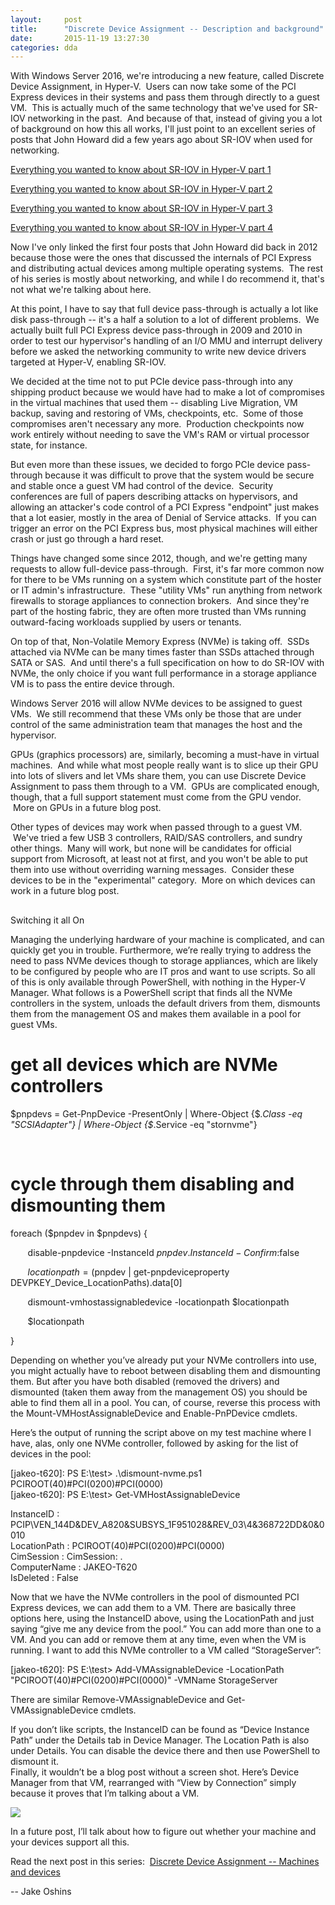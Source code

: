 ```yaml
---
layout:     post
title:      "Discrete Device Assignment -- Description and background"
date:       2015-11-19 13:27:30
categories: dda
---
```

With Windows Server 2016, we're introducing a new feature, called Discrete Device Assignment, in Hyper-V.  Users can now take some of the PCI Express devices in their systems and pass them through directly to a guest VM.  This is actually much of the same technology that we've used for SR-IOV networking in the past.  And because of that, instead of giving you a lot of background on how this all works, I'll just point to an excellent series of posts that John Howard did a few years ago about SR-IOV when used for networking.

[Everything you wanted to know about SR-IOV in Hyper-V part 1](/b/jhoward/archive/2012/03/12/everything-you-wanted-to-know-about-sr-iov-in-hyper-v-part-1.aspx "Everything you wanted to know about SR-IOV in Hyper-V part 1")

[Everything you wanted to know about SR-IOV in Hyper-V part 2](/b/jhoward/archive/2012/03/13/everything-you-wanted-to-know-about-sr-iov-in-hyper-v-part-2.aspx "Everything you wanted to know about SR-IOV in Hyper-V part 2")

[Everything you wanted to know about SR-IOV in Hyper-V part 3](/b/jhoward/archive/2012/03/14/everything-you-wanted-to-know-about-sr-iov-in-hyper-v-part-3.aspx "Everything you wanted to know about SR-IOV in Hyper-V part 3")

[Everything you wanted to know about SR-IOV in Hyper-V part 4](/b/jhoward/archive/2012/03/15/everything-you-wanted-to-know-about-sr-iov-in-hyper-v-part-4.aspx "Everything you wanted to know about SR-IOV in Hyper-V part 4")

Now I've only linked the first four posts that John Howard did back in 2012 because those were the ones that discussed the internals of PCI Express and distributing actual devices among multiple operating systems.  The rest of his series is mostly about networking, and while I do recommend it, that's not what we're talking about here.

At this point, I have to say that full device pass-through is actually a lot like disk pass-through -- it's a half a solution to a lot of different problems.  We actually built full PCI Express device pass-through in 2009 and 2010 in order to test our hypervisor's handling of an I/O MMU and interrupt delivery before we asked the networking community to write new device drivers targeted at Hyper-V, enabling SR-IOV.

We decided at the time not to put PCIe device pass-through into any shipping product because we would have had to make a lot of compromises in the virtual machines that used them -- disabling Live Migration, VM backup, saving and restoring of VMs, checkpoints, etc.  Some of those compromises aren't necessary any more.  Production checkpoints now work entirely without needing to save the VM's RAM or virtual processor state, for instance. 

But even more than these issues, we decided to forgo PCIe device pass-through because it was difficult to prove that the system would be secure and stable once a guest VM had control of the device.  Security conferences are full of papers describing attacks on hypervisors, and allowing an attacker's code control of a PCI Express "endpoint" just makes that a lot easier, mostly in the area of Denial of Service attacks.  If you can trigger an error on the PCI Express bus, most physical machines will either crash or just go through a hard reset.

Things have changed some since 2012, though, and we're getting many requests to allow full-device pass-through.  First, it's far more common now for there to be VMs running on a system which constitute part of the hoster or IT admin's infrastructure.  These "utility VMs" run anything from network firewalls to storage appliances to connection brokers.  And since they're part of the hosting fabric, they are often more trusted than VMs running outward-facing workloads supplied by users or tenants.

On top of that, Non-Volatile Memory Express (NVMe) is taking off.  SSDs attached via NVMe can be many times faster than SSDs attached through SATA or SAS.  And until there's a full specification on how to do SR-IOV with NVMe, the only choice if you want full performance in a storage appliance VM is to pass the entire device through.

Windows Server 2016 will allow NVMe devices to be assigned to guest VMs.  We still recommend that these VMs only be those that are under control of the same administration team that manages the host and the hypervisor.

GPUs (graphics processors) are, similarly, becoming a must-have in virtual machines.  And while what most people really want is to slice up their GPU into lots of slivers and let VMs share them, you can use Discrete Device Assignment to pass them through to a VM.  GPUs are complicated enough, though, that a full support statement must come from the GPU vendor.  More on GPUs in a future blog post.

Other types of devices may work when passed through to a guest VM.  We've tried a few USB 3 controllers, RAID/SAS controllers, and sundry other things.  Many will work, but none will be candidates for official support from Microsoft, at least not at first, and you won't be able to put them into use without overriding warning messages.  Consider these devices to be in the "experimental" category.  More on which devices can work in a future blog post.

##   
Switching it all On

Managing the underlying hardware of your machine is complicated, and can quickly get you in trouble. Furthermore, we’re really trying to address the need to pass NVMe devices though to storage appliances, which are likely to be configured by people who are IT pros and want to use scripts. So all of this is only available through PowerShell, with nothing in the Hyper-V Manager. What follows is a PowerShell script that finds all the NVMe controllers in the system, unloads the default drivers from them, dismounts them from the management OS and makes them available in a pool for guest VMs.

# get all devices which are NVMe controllers

$pnpdevs = Get-PnpDevice -PresentOnly | Where-Object {$_.Class -eq "SCSIAdapter"} | Where-Object {$_.Service -eq "stornvme"}

 

# cycle through them disabling and dismounting them

foreach ($pnpdev in $pnpdevs) {

       disable-pnpdevice -InstanceId $pnpdev.InstanceId -Confirm:$false

       $locationpath = ($pnpdev | get-pnpdeviceproperty DEVPKEY_Device_LocationPaths).data[0]

       dismount-vmhostassignabledevice -locationpath $locationpath

       $locationpath

}

Depending on whether you’ve already put your NVMe controllers into use, you might actually have to reboot between disabling them and dismounting them. But after you have both disabled (removed the drivers) and dismounted (taken them away from the management OS) you should be able to find them all in a pool. You can, of course, reverse this process with the Mount-VMHostAssignableDevice and Enable-PnPDevice cmdlets.

Here’s the output of running the script above on my test machine where I have, alas, only one NVMe controller, followed by asking for the list of devices in the pool:

[jakeo-t620]: PS E:\test> .\dismount-nvme.ps1  
PCIROOT(40)#PCI(0200)#PCI(0000)  
[jakeo-t620]: PS E:\test> Get-VMHostAssignableDevice

  
InstanceID : PCIP\VEN_144D&DEV_A820&SUBSYS_1F951028&REV_03\4&368722DD&0&0010  
LocationPath : PCIROOT(40)#PCI(0200)#PCI(0000)  
CimSession : CimSession: .  
ComputerName : JAKEO-T620  
IsDeleted : False

Now that we have the NVMe controllers in the pool of dismounted PCI Express devices, we can add them to a VM. There are basically three options here, using the InstanceID above, using the LocationPath and just saying “give me any device from the pool.” You can add more than one to a VM. And you can add or remove them at any time, even when the VM is running. I want to add this NVMe controller to a VM called “StorageServer”:

[jakeo-t620]: PS E:\test> Add-VMAssignableDevice -LocationPath "PCIROOT(40)#PCI(0200)#PCI(0000)" -VMName StorageServer

There are similar Remove-VMAssignableDevice and Get-VMAssignableDevice cmdlets.

If you don’t like scripts, the InstanceID can be found as “Device Instance Path” under the Details tab in Device Manager. The Location Path is also under Details. You can disable the device there and then use PowerShell to dismount it.  
Finally, it wouldn’t be a blog post without a screen shot. Here’s Device Manager from that VM, rearranged with “View by Connection” simply because it proves that I’m talking about a VM.

[![ ](https://msdnshared.blob.core.windows.net/media/TNBlogsFS/prod.evol.blogs.technet.com/CommunityServer.Blogs.Components.WeblogFiles/00/00/00/50/45/StorageServer.png)](https://msdnshared.blob.core.windows.net/media/TNBlogsFS/prod.evol.blogs.technet.com/CommunityServer.Blogs.Components.WeblogFiles/00/00/00/50/45/StorageServer.png)

In a future post, I’ll talk about how to figure out whether your machine and your devices support all this.

Read the next post in this series:  [Discrete Device Assignment -- Machines and devices](/b/virtualization/archive/2015/11/20/discrete-device-assignment-machines-and-devices.aspx "Discrete Device Assignment -- Machines and devices")

\-- Jake Oshins
